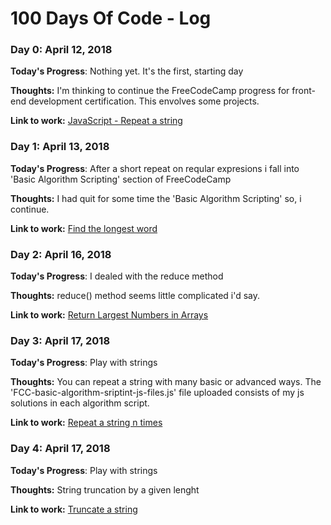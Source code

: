 # 100 Days Of Code - Log

### Day 0: April 12, 2018

**Today's Progress**: Nothing yet. It's the first, starting day

**Thoughts:** I'm thinking to continue the FreeCodeCamp progress for front-end development certification. This envolves some projects.

**Link to work:** [JavaScript - Repeat a string](https://www.freecodecamp.org/challenges/repeat-a-string-repeat-a-string)


### Day 1: April 13, 2018

**Today's Progress**: After a short repeat on reqular expresions i fall into 'Basic Algorithm Scripting' section of FreeCodeCamp 

**Thoughts:** I had quit for some time the 'Basic Algorithm Scripting' so, i continue.

**Link to work:** [Find the longest word](https://www.freecodecamp.org/challenges/find-the-longest-word-in-a-string)


### Day 2: April 16, 2018

**Today's Progress**: I dealed with the reduce method 

**Thoughts:** reduce() method seems little complicated i'd say.

**Link to work:** [Return Largest Numbers in Arrays](https://www.freecodecamp.org/challenges/return-largest-numbers-in-arrays)


### Day 3: April 17, 2018

**Today's Progress**: Play with strings

**Thoughts:** You can repeat a string with many basic or advanced ways. The 'FCC-basic-algorithm-sriptint-js-files.js' file uploaded consists of my js solutions in each algorithm script.

**Link to work:** [Repeat a string n times](https://www.freecodecamp.org/challenges/repeat-a-string-repeat-a-string)


### Day 4: April 17, 2018

**Today's Progress**: Play with strings

**Thoughts:** String truncation by a given lenght

**Link to work:** [Truncate a string](https://www.freecodecamp.org/challenges/truncate-a-string)
